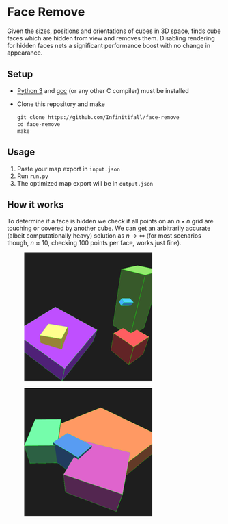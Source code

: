 # Face Remove

Given the sizes, positions and orientations of cubes in 3D space, finds cube faces which are hidden from view and removes them. Disabling rendering for hidden faces nets a significant performance boost with no change in appearance.


## Setup

- [Python 3](https://www.python.org/downloads/) and [gcc](https://gcc.gnu.org/) (or any other C compiler) must be installed

- Clone this repository and make

  ```
  git clone https://github.com/Infinitifall/face-remove
  cd face-remove
  make
  ```


## Usage

1. Paste your map export in `input.json`
2. Run `run.py`
3. The optimized map export will be in `output.json` 


## How it works

To determine if a face is hidden we check if all points on an $n \times n$ grid are touching or covered by another cube. We can get an arbitrarily accurate (albeit computationally heavy) solution as $n \rightarrow \infty$ (for most scenarios though, $n \approx 10$, checking 100 points per face, works just fine).

<figure>
  <img
  src="face-remove_1.png"
  width="300"
  alt="Cubes in various positions and orientations, some with their faces hidden">
</figure>

<figure>
  <img
  src="face-remove_2.png"
  width="300"
  alt="Multiple cubes together cover up the orange cubes face">
</figure>
